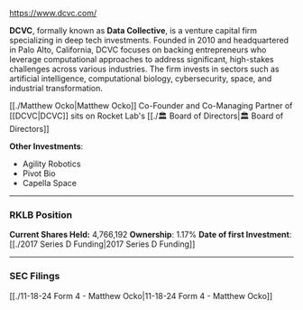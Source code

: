 https://www.dcvc.com/

**DCVC**, formally known as **Data Collective**, is a venture capital firm specializing in deep tech investments. Founded in 2010 and headquartered in Palo Alto, California, DCVC focuses on backing entrepreneurs who leverage computational approaches to address significant, high-stakes challenges across various industries. The firm invests in sectors such as artificial intelligence, computational biology, cybersecurity, space, and industrial transformation.

[[./Matthew Ocko|Matthew Ocko]] Co-Founder and Co-Managing Partner of [[DCVC|DCVC]]  sits on Rocket Lab's [[./🏛️ Board of Directors|🏛️ Board of Directors]]

**Other Investments**: 
-  Agility Robotics
-  Pivot Bio
-  Capella Space

----
### RKLB Position

**Current Shares Held:** 4,766,192
**Ownership**: 1.17%
**Date of first Investment**: [[./2017 Series D Funding|2017 Series D Funding]]


----
### SEC Filings

[[./11-18-24 Form 4 - Matthew Ocko|11-18-24 Form 4 - Matthew Ocko]]